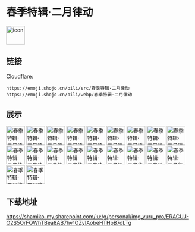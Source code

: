 # 春季特辑·二月律动
<img src="https://emoji.shojo.cn/bili/src/春季特辑·二月律动/icon.png" width="50" height="50" alt="icon">

## 链接
Cloudflare:
```
https://emoji.shojo.cn/bili/src/春季特辑·二月律动
https://emoji.shojo.cn/bili/webp/春季特辑·二月律动
```
## 展示
<img src="https://emoji.shojo.cn/bili/src/春季特辑·二月律动/春季特辑·二月律动-安详.png" width="50" height="50" alt="春季特辑·二月律动-安详">
<img src="https://emoji.shojo.cn/bili/src/春季特辑·二月律动/春季特辑·二月律动-点头.png" width="50" height="50" alt="春季特辑·二月律动-点头">
<img src="https://emoji.shojo.cn/bili/src/春季特辑·二月律动/春季特辑·二月律动-好消息.png" width="50" height="50" alt="春季特辑·二月律动-好消息">
<img src="https://emoji.shojo.cn/bili/src/春季特辑·二月律动/春季特辑·二月律动-好耶.png" width="50" height="50" alt="春季特辑·二月律动-好耶">
<img src="https://emoji.shojo.cn/bili/src/春季特辑·二月律动/春季特辑·二月律动-喝奶茶.png" width="50" height="50" alt="春季特辑·二月律动-喝奶茶">
<img src="https://emoji.shojo.cn/bili/src/春季特辑·二月律动/春季特辑·二月律动-解放.png" width="50" height="50" alt="春季特辑·二月律动-解放">
<img src="https://emoji.shojo.cn/bili/src/春季特辑·二月律动/春季特辑·二月律动-卡住.png" width="50" height="50" alt="春季特辑·二月律动-卡住">
<img src="https://emoji.shojo.cn/bili/src/春季特辑·二月律动/春季特辑·二月律动-可怜.png" width="50" height="50" alt="春季特辑·二月律动-可怜">
<img src="https://emoji.shojo.cn/bili/src/春季特辑·二月律动/春季特辑·二月律动-起飞.png" width="50" height="50" alt="春季特辑·二月律动-起飞">
<img src="https://emoji.shojo.cn/bili/src/春季特辑·二月律动/春季特辑·二月律动-敲锣.png" width="50" height="50" alt="春季特辑·二月律动-敲锣">
<img src="https://emoji.shojo.cn/bili/src/春季特辑·二月律动/春季特辑·二月律动-晒太阳.png" width="50" height="50" alt="春季特辑·二月律动-晒太阳">
<img src="https://emoji.shojo.cn/bili/src/春季特辑·二月律动/春季特辑·二月律动-赏花.png" width="50" height="50" alt="春季特辑·二月律动-赏花">
<img src="https://emoji.shojo.cn/bili/src/春季特辑·二月律动/春季特辑·二月律动-送你.png" width="50" height="50" alt="春季特辑·二月律动-送你">
<img src="https://emoji.shojo.cn/bili/src/春季特辑·二月律动/春季特辑·二月律动-桃花符.png" width="50" height="50" alt="春季特辑·二月律动-桃花符">
<img src="https://emoji.shojo.cn/bili/src/春季特辑·二月律动/春季特辑·二月律动-哇.png" width="50" height="50" alt="春季特辑·二月律动-哇">
<img src="https://emoji.shojo.cn/bili/src/春季特辑·二月律动/春季特辑·二月律动-我想开了.png" width="50" height="50" alt="春季特辑·二月律动-我想开了">
<img src="https://emoji.shojo.cn/bili/src/春季特辑·二月律动/春季特辑·二月律动-摇头.png" width="50" height="50" alt="春季特辑·二月律动-摇头">
<img src="https://emoji.shojo.cn/bili/src/春季特辑·二月律动/春季特辑·二月律动-运动.png" width="50" height="50" alt="春季特辑·二月律动-运动">
<img src="https://emoji.shojo.cn/bili/src/春季特辑·二月律动/春季特辑·二月律动-葬花.png" width="50" height="50" alt="春季特辑·二月律动-葬花">
<img src="https://emoji.shojo.cn/bili/src/春季特辑·二月律动/春季特辑·二月律动-指日可待.png" width="50" height="50" alt="春季特辑·二月律动-指日可待">

## 下载地址

https://shamiko-my.sharepoint.com/:u:/g/personal/img_yuru_pro/ERACUJ-O2S5OrFQWhTBea8AB7hv1OZyIAobeHTHpB7dLTg